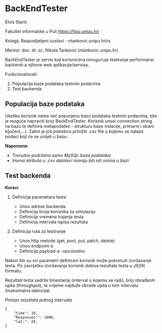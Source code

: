 # BackEndTester

Elvis Starić

Fakultet informatike u Puli https://fipu.unipu.hr/

Kolegij: Raspodijeljeni sustavi - ntankovic.unipu.hr/rs

Mentor: doc. dr. sc. Nikola Tanković (ntankovic.unipu.hr)

BackEndTester je servis koji korisnicima omogućuje testiranje performansi backend-a njihove web aplikacije/servisa.

Funkcionalnosti:

1. Populacija baze podataka testnim podacima
2. Test backenda

## Populacija baze podataka

Ukoliko korisnik nema već popunjenu bazu podataka testnim podacima, isto je moguće napraviti kroz BackEndTester.
Korisnik unosi connection string na bazu te definira metapodatke - strukturu baze (relacije, primarni i strani ključevi,...).
Zatim je još potrebno priložiti .csv file u kojemu se nalaze podaci koji će se unijeti u bazu.

**Napomene**

- _Trenutno podržana samo MySQL baza podataka_
- _Imena atributa u .csv datoteci moraju biti isti onima u bazi_

## Test backenda

**Koraci**

1. Definicija parametara testa

   - Unos adrese backenda
   - Definicija broja korisnika za simulaciju
   - Definicija vremena trajanja testa
   - Definicija intervala ispisa rezultata

2. Definicija ruta za testiranje
   - Unos http metode (get, post, put, patch, delete)
   - Unos endpoint-a
   - Definicija payload-a _-opcionalno_

Nakon što su svi parametri definirani korisnik može pokrenuti izvršavanje testa. Po završetku izvršavanja korisnik dobiva rezultate testa u JSON formatu.

Rezultati testa sadrže timestamp (interval o kojemu se radi), broj obrađenih upita (throughput), te vrijeme najduže obrade upita u tom intervalu (maksimalna latencija).

_Primjer rezultata jednog intervala_

```
{
    "time": 10,
    "Responses:": 1000,
    "lat:": 20,
}
```
